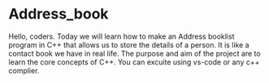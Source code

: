 # Address_book
Hello, coders. Today we will learn how to make an Address booklist program in C++ that allows us to store the details of a person. It is like a contact book we have in real life.  The purpose and aim of the project are to learn the core concepts of C++.
You can excuite using vs-code or any c++ complier. 
